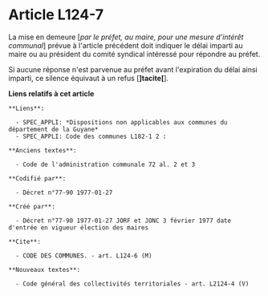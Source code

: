 # Article L124-7

La mise en demeure [*par le préfet, au maire, pour une mesure d'intérêt communal*] prévue à l'article précédent doit indiquer
le délai imparti au maire ou au président du comité syndical intéressé pour répondre au préfet. 

Si aucune réponse n'est parvenue au préfet avant l'expiration du délai ainsi imparti, ce silence équivaut à un refus
[**]tacite[**].

**Liens relatifs à cet article**

	**Liens**:

	  - SPEC_APPLI: *Dispositions non applicables aux communes du département de la Guyane*
	  - SPEC_APPLI: Code des communes L182-1 2 :

	**Anciens textes**:

	  - Code de l'administration communale 72 al. 2 et 3

	**Codifié par**:

	  - Décret n°77-90 1977-01-27

	**Créé par**:

	  - Décret n°77-90 1977-01-27 JORF et JONC 3 février 1977 date d'entrée en vigueur élection des maires

	**Cite**:

	  - CODE DES COMMUNES. - art. L124-6 (M)

	**Nouveaux textes**:

	  - Code général des collectivités territoriales - art. L2124-4 (V)
